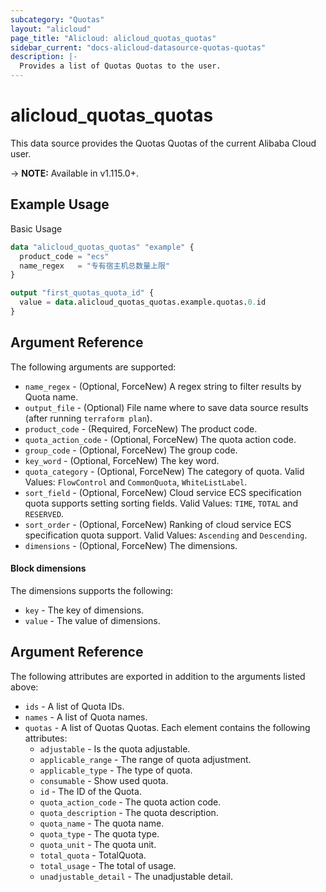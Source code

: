 ```yaml
---
subcategory: "Quotas"
layout: "alicloud"
page_title: "Alicloud: alicloud_quotas_quotas"
sidebar_current: "docs-alicloud-datasource-quotas-quotas"
description: |-
  Provides a list of Quotas Quotas to the user.
---
```


# alicloud\_quotas\_quotas

This data source provides the Quotas Quotas of the current Alibaba Cloud user.

-> **NOTE:** Available in v1.115.0+.

## Example Usage

Basic Usage

```terraform
data "alicloud_quotas_quotas" "example" {
  product_code = "ecs"
  name_regex   = "专有宿主机总数量上限"
}

output "first_quotas_quota_id" {
  value = data.alicloud_quotas_quotas.example.quotas.0.id
}
```

## Argument Reference

The following arguments are supported:

* `name_regex` - (Optional, ForceNew) A regex string to filter results by Quota name.
* `output_file` - (Optional) File name where to save data source results (after running `terraform plan`).
* `product_code` - (Required, ForceNew) The product code.
* `quota_action_code` - (Optional, ForceNew) The quota action code.
* `group_code` - (Optional, ForceNew) The group code.
* `key_word` - (Optional, ForceNew) The key word.
* `quota_category` - (Optional, ForceNew) The category of quota. Valid Values: `FlowControl` and `CommonQuota`, `WhiteListLabel`.
* `sort_field` - (Optional, ForceNew) Cloud service ECS specification quota supports setting sorting fields. Valid Values: `TIME`, `TOTAL` and `RESERVED`.
* `sort_order` - (Optional, ForceNew) Ranking of cloud service ECS specification quota support. Valid Values: `Ascending` and `Descending`.
* `dimensions` - (Optional, ForceNew) The dimensions.

#### Block dimensions

The dimensions supports the following:

* `key` - The key of dimensions.
* `value` - The value of dimensions.

## Argument Reference

The following attributes are exported in addition to the arguments listed above:

* `ids` - A list of Quota IDs.
* `names` - A list of Quota names.
* `quotas` - A list of Quotas Quotas. Each element contains the following attributes:
	* `adjustable` - Is the quota adjustable.
	* `applicable_range` - The range of quota adjustment.
	* `applicable_type` - The type of quota.
	* `consumable` - Show used quota.
	* `id` - The ID of the Quota.
	* `quota_action_code` - The quota action code.
	* `quota_description` - The quota description.
	* `quota_name` - The quota name.
	* `quota_type` - The quota type.
	* `quota_unit` - The quota unit.
	* `total_quota` - TotalQuota.
	* `total_usage` - The total of usage.
	* `unadjustable_detail` - The unadjustable detail.
